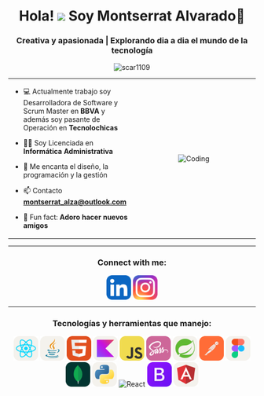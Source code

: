 <h1 align="center">Hola! <img src="https://media.giphy.com/media/hvRJCLFzcasrR4ia7z/giphy.gif" width="35">  Soy Montserrat Alvarado🌸</h1>
<h3 align="center">Creativa y apasionada | Explorando dia a dia el mundo de la tecnología</h3>
<p align="center"> <img src="https://komarev.com/ghpvc/?username=scar1109&label=Profile%20views&color=0e75b6&style=flat" alt="scar1109" /> </p>

<table align="center">
<tr border="none">
<td width="50%" align="left">
  
- 💻 Actualmente trabajo soy Desarrolladora de Software y Scrum Master en **BBVA** y además soy pasante de Operación en **Tecnolochicas**

- 🧑‍🎓 Soy Licenciada en **Informática Administrativa**

- 💬 Me encanta el diseño, la programación y la gestión

- 📫 Contacto **montserrat_alza@outlook.com**
  
- 🌸 Fun fact: **Adoro hacer nuevos amigos**

</td>
<td width="50%" align="center">

  <img align="center" alt="Coding" width="250" src="https://github.com/MontserratAlza/images/blob/main/cPUr6Ka3_400x400.jpg">

  
  </td>
</tr>
</table>

---


<h3 align="center">Connect with me:</h3>
<p align="center">
<a href="https://linkedin.com/in/montserratalvarado" target="blank"><img align="center" src="https://github.com/tandpfun/skill-icons/blob/main/icons/LinkedIn.svg" alt="kaveendinethma" height="50" width="50" /></a>
<a href="https://instagram.com/montserrat.alza" target="blank"><img align="center" src="https://github.com/tandpfun/skill-icons/blob/main/icons/Instagram.svg" alt="kavee_dineth" height="50" width="50" /></a>
</p>

---

<h3 align="center">Tecnologías y herramientas que manejo:</h3>
<p align="center"> <img src="https://github.com/tandpfun/skill-icons/blob/main/icons/React-Light.svg" alt="React" width="50" height="50"/> 
  <img src="https://github.com/tandpfun/skill-icons/blob/main/icons/Java-Light.svg" alt="java" width="50" height="50"/>
  <img src="https://github.com/tandpfun/skill-icons/blob/main/icons/HTML.svg" alt="React" width="50" height="50"/>
  <img src="https://github.com/tandpfun/skill-icons/blob/main/icons/Kotlin-Light.svg" alt="Kotlin" width="50" height="50"/>
  <img src="https://github.com/tandpfun/skill-icons/blob/main/icons/JavaScript.svg" alt="React" width="50" height="50"/>
   <img src="https://github.com/tandpfun/skill-icons/blob/main/icons/Sass.svg" alt="React" width="50" height="50"/>
   <img src="https://github.com/tandpfun/skill-icons/blob/main/icons/Spring-Light.svg" alt="React" width="50" height="50"/>
   <img src="https://github.com/tandpfun/skill-icons/blob/main/icons/Postman.svg" alt="React" width="50" height="50"/>
   <img src="https://github.com/tandpfun/skill-icons/blob/main/icons/Figma-Light.svg" alt="React" width="50" height="50"/>
   <img src="https://github.com/tandpfun/skill-icons/blob/main/icons/MongoDB.svg" alt="React" width="50" height="50"/>
  <img src="https://github.com/tandpfun/skill-icons/blob/main/icons/Python-Light.svg" alt="React" width="50" height="50"/>
  <img src="https://github.com/tandpfun/skill-icons/blob/main/icons/BitBucket-Light.svg" alt="React" width="50" height="50"/>
   <img src="https://github.com/tandpfun/skill-icons/blob/main/icons/Bootstrap.svg" alt="Boostrap" width="50" height="50"/>
    <img src="https://github.com/tandpfun/skill-icons/blob/main/icons/Angular-Light.svg" alt="Angular" width="50" height="50"/>
</p>
